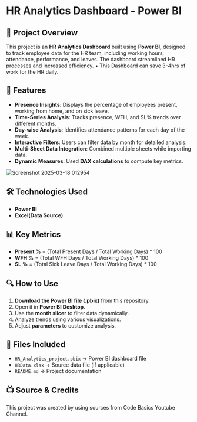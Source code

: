 # HR Analytics Dashboard - Power BI

## 📌 Project Overview
This project is an **HR Analytics Dashboard** built using **Power BI**,  designed to track employee data for the HR team, including working hours, attendance,
performance, and leaves. The dashboard streamlined HR processes and increased efficiency.
• This Dashboard can save 3-4hrs of work for the HR daily.

## 🚀 Features
- **Presence Insights**: Displays the percentage of employees present, working from home, and on sick leave.
- **Time-Series Analysis**: Tracks presence, WFH, and SL% trends over different months.
- **Day-wise Analysis**: Identifies attendance patterns for each day of the week.
- **Interactive Filters**: Users can filter data by month for detailed analysis.
- **Multi-Sheet Data Integration**: Combined multiple sheets while importing data.
- **Dynamic Measures**: Used **DAX calculations** to compute key metrics.
  
![Screenshot 2025-03-18 012954](https://github.com/user-attachments/assets/607584a5-6190-4d11-a164-f819dc724578)

## 🛠️ Technologies Used
- **Power BI**
- **Excel(Data Source)**

## 📊 Key Metrics
- **Present %** = (Total Present Days / Total Working Days) * 100
- **WFH %** = (Total WFH Days / Total Working Days) * 100
- **SL %** = (Total Sick Leave Days / Total Working Days) * 100

## 🔍 How to Use
1. **Download the Power BI file (.pbix)** from this repository.
2. Open it in **Power BI Desktop**.
3. Use the **month slicer** to filter data dynamically.
4. Analyze trends using various visualizations.
5. Adjust **parameters** to customize analysis.

## 📎 Files Included
- `HR_Analytics_project.pbix` → Power BI dashboard file
- `HRData.xlsx` → Source data file (if applicable)
- `README.md` → Project documentation
  
## 📺 Source & Credits
This project was created by using sources from Code Basics Youtube Channel.


